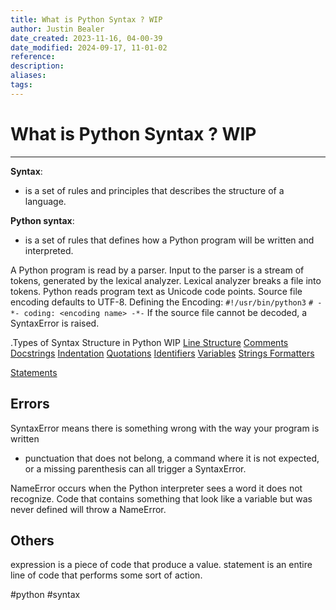 ```yaml
---
title: What is Python Syntax ? WIP
author: Justin Bealer
date_created: 2023-11-16, 04-00-39
date_modified: 2024-09-17, 11-01-02
reference: 
description: 
aliases: 
tags: 
---
```

# What is Python Syntax ? WIP

---
**Syntax**:

- is a set of rules and principles that describes the structure of a language.

**Python syntax**:

- is a set of rules that defines how a Python program will be written and interpreted.

A Python program is read by a parser.
Input to the parser is a stream of tokens, generated by the lexical analyzer.
Lexical analyzer breaks a file into tokens.
Python reads program text as Unicode code points.
Source file encoding defaults to UTF-8.
Defining the Encoding:
`#!/usr/bin/python3`
`# -*- coding: <encoding name> -*-`
If the source file cannot be decoded, a SyntaxError is raised.

.Types of Syntax Structure in Python WIP
[Line Structure](python-line-structure.md)
[Comments](python-comments.md)
[Docstrings](python-comments.md)
[Indentation](python-indentation.md)
[Quotations](python-quotations.md)
[Identifiers](python-tokens.md)
[Variables](python-variables.md)
[Strings Formatters](python-comments.md)

[Statements](python-statements.md)

## Errors

SyntaxError means there is something wrong with the way your program is written
- punctuation that does not belong, a command where it is not expected, or a
    missing parenthesis can all trigger a SyntaxError.

NameError occurs when the Python interpreter sees a word it does not recognize.
Code that contains something that look like a variable but was never defined
will throw a NameError.

## Others
expression is a piece of code that produce a value.
statement is an entire line of code that performs some sort of action.

  #python #syntax
